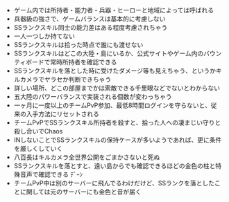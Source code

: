 - ゲーム内では所持者・能力者・兵器・ヒーローと地域によっては呼ばれる
- 兵器級の強さで、ゲームバランスは基本的に考慮しない
- SSランクスキル同士の能力差はある程度考慮されちゃう
- 一人一つしか持てない
- SSランクスキルは拾った時点で誰にも渡せない
- SSランクスキルはどこの大陸・島にいるか、公式サイトやゲーム内のバウンティボードで常時所持者を確認できる
- SSランクスキルを落とした時に受けたダメージ等も見えちゃう、というかキルカメラでヤラセか判断できちゃう
- 詳しい場所、どこの部屋までかは索敵できる千里眼などでないとわからない
- 五大陸のパワーバランスで実装される個数が変わっちゃう
- 一ヶ月に一度以上のチームPvP参加、最低8時間ログインを守らないと、従来の入手方法にリセットされる
- チームPvPでSSランクスキル所持者を殺すと、拾った人への凄まじい守りと殺し合いでChaos
- INしないことでSSランクスキルの保持ケースが多いようであれば、更に条件を厳しくしていく
- 八百長はキルカメラ全世界公開をごまかさないと死ぬ
- SSランクスキルを落とすと、遠い島からでも確認できるほどの金色の柱と特殊音声で確認できる ﾃﾞｰﾝ
- チームPvP中は別のサーバーに飛んでるわけだけど、SSランクを落としたことに関しては元のサーバーにも金色と音が届く

